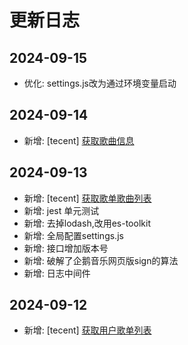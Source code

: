 # 更新日志

## 2024-09-15
- 优化: settings.js改为通过环境变量启动

## 2024-09-14
- 新增: [tecent] [获取歌曲信息](http://localhost:3678/v1.0.0/tecent/songInfo)

## 2024-09-13
- 新增: [tecent] [获取歌单歌曲列表](http://localhost:3678/v1.0.0/tecent/playlistInfo)
- 新增: jest 单元测试
- 新增: 去掉lodash,改用es-toolkit
- 新增: 全局配置settings.js
- 新增: 接口增加版本号
- 新增: 破解了企鹅音乐网页版sign的算法
- 新增: 日志中间件

## 2024-09-12
- 新增: [tecent] [获取用户歌单列表](http://localhost:3678/v1.0.0/tecent/userPlaylist)
